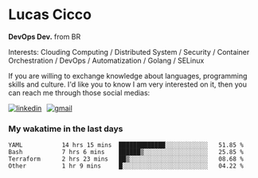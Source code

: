 # Lucas Cicco

**DevOps Dev.** from BR

Interests: Clouding Computing / Distributed System / Security / Container Orchestration / DevOps / Automatization / Golang / SELinux

If you are willing to exchange knowledge about languages, programming skills and culture. I'd like you to know I am very interested on it, then you can reach me through those social medias:

<div style="display: flex; align-items: center; gap: 10px;">
  <a href="https://www.linkedin.com/in/lucas-vitor-de-cicco" target="_blank">
    <img
      src="https://img.shields.io/badge/-LinkedIn-%230077B5?style=for-the-badge&logo=linkedin&logoColor=white"
      alt="linkedin"
      target="_blank" 
    />
  </a>
  <a href="mailto:lucasvitorx1@gmail.com">
      <img
        src="https://img.shields.io/badge/-Gmail-%23333?style=for-the-badge&logo=gmail&logoColor=white"
        alt="gmail"
        target="_blank"
      />
  </a>
</div>

### My wakatime in the last days

<!--START_SECTION:waka-->

```text
YAML           14 hrs 15 mins  █████████████░░░░░░░░░░░░   51.85 %
Bash           7 hrs 6 mins    ██████▒░░░░░░░░░░░░░░░░░░   25.85 %
Terraform      2 hrs 23 mins   ██▒░░░░░░░░░░░░░░░░░░░░░░   08.68 %
Other          1 hr 9 mins     █░░░░░░░░░░░░░░░░░░░░░░░░   04.22 %
```

<!--END_SECTION:waka-->
